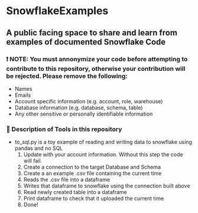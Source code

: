 # SnowflakeExamples
## A public facing space to share and learn from examples of documented Snowflake Code

### ❗ NOTE: You must annonymize your code before attempting to contribute to this repository, otherwise your contribution will be rejected. Please remove the following: 
  * Names
  * Emails
  * Account specific information (e.g. account, role, warehouse)
  * Database information (e.g. database, schema, table)
  * Any other sensitive or personally identifiable information


### 📖 Description of Tools in this repository
* to_sql.py is a toy example of reading and writing data to snowflake using pandas and no SQL
  1. Update <FIELDS> with your account information. Without this step the code will fail. 
  2. Create a connection to the target Database and Schema
  3. Create a an example .csv file containing the current time
  4. Reads the .csv file into a dataframe
  5. Writes that dataframe to snowflake using the connection built above
  6. Read newly created table into a dataframe
  7. Print dataframe to check that it uploaded the current time
  8. Done!
